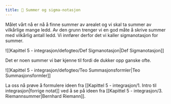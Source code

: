 ```yaml
---
title: 📄 Summer og sigma-notasjon
---
```

Målet vårt nå er nå å finne summer av arealet og vi skal ta summer av vilkårlige mange ledd. Av den grunn trenger vi en god måte å skrive summer med vilkårlig antall ledd. Vi innfører derfor det vi kaller sigmanotasjon for summer.

![[Kapittel 5 - integrasjon/defogteo/Def Sigmanotasjon|Def Sigmanotasjon]]

Det er noen summer vi bør kjenne til fordi de dukker opp ganske ofte.

![[Kapittel 5 - integrasjon/defogteo/Teo Summasjonsformler|Teo Summasjonsformler]]

La oss nå prøve å formulere ideen fra [[Kapittel 5 - integrasjon/1. Intro til integrasjon|forrige notat]] ved å se på ideen fra [[Kapittel 5 - integrasjon/3. Riemannsummer|Bernhard Riemann]].